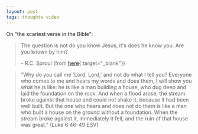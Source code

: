 ```yaml
---
layout: post
tags: thoughts video 
---
```


On "the scariest verse in the Bible":

> The question is not do you know Jesus, it's does he know you. Are you known by him?
>
> \- R.C. Sproul (from [here](http://www.ligonier.org/learn/sermons/build-rock/){:target="_blank"})

> “Why do you call me 'Lord, Lord,' and not do what I tell you? Everyone who comes to me and hears my words and does them, I will show you what he is like: he is like a man building a house, who dug deep and laid the foundation on the rock. And when a flood arose, the stream broke against that house and could not shake it, because it had been well built. But the one who hears and does not do them is like a man who built a house on the ground without a foundation. When the stream broke against it, immediately it fell, and the ruin of that house was great.”
> (Luke 6:46-49 ESV)
